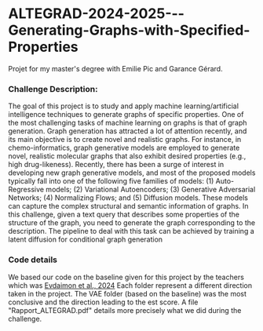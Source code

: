 # ALTEGRAD-2024-2025---Generating-Graphs-with-Specified-Properties
Projet for my master's degree with Emilie Pic and Garance Gérard. 

### Challenge Description: 
The goal of this project is to study and apply machine learning/artificial intelligence techniques
to generate graphs of specific properties. One of the most challenging tasks of machine learning
on graphs is that of graph generation. Graph generation has attracted a lot of attention recently,
and its main objective is to create novel and realistic graphs. For instance, in chemo-informatics,
graph generative models are employed to generate novel, realistic molecular graphs that also
exhibit desired properties (e.g., high drug-likeness). Recently, there has been a surge of interest
in developing new graph generative models, and most of the proposed models typically fall into
one of the following five families of models: (1) Auto-Regressive models; (2) Variational
Autoencoders; (3) Generative Adversarial Networks; (4) Normalizing Flows; and (5) Diffusion
models. These models can capture the complex
structural and semantic information of graphs. In this challenge, given a text query that
describes some properties of the structure of the graph, you need to generate the graph
corresponding to the description. The pipeline to deal with this task can be achieved by training
a latent diffusion for conditional graph generation

### Code details 
We based our code on the baseline given for this project by the teachers which was [Evdaimon et al., 2024](https://arxiv.org/pdf/2403.01535)
Each folder represent a different direction taken in the project. The VAE folder (based on the baseline) was the most conclusive and the direction leading to the est score. 
A file "Rapport_ALTEGRAD.pdf" details more precisely what we did during the challenge. 
